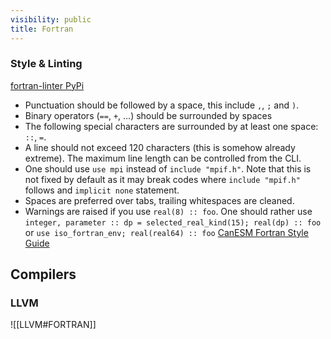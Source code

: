 ```yaml
---
visibility: public
title: Fortran
---
```

### Style & Linting

[fortran-linter PyPi](https://pypi.org/project/fortran-linter/)

- Punctuation should be followed by a space, this include `,`, `;` and `)`.
- Binary operators (<code>==</code>, `+`, ...) should be surrounded by spaces
- The following special characters are surrounded by at least one space: `::`, <code>=</code>.
- A line should not exceed 120 characters (this is somehow already extreme). The maximum line length can be controlled from the CLI.
- One should use `use mpi` instead of `include "mpif.h"`. Note that this is not fixed by default as it may break codes where `include "mpif.h"` follows and `implicit none` statement.
- Spaces are preferred over tabs, trailing whitespaces are cleaned.
- Warnings are raised if you use `real(8) :: foo`. One should rather use `integer, parameter :: dp = selected_real_kind(15); real(dp) :: foo` or `use iso_fortran_env; real(real64) :: foo`
[CanESM Fortran Style Guide](https://canesm.readthedocs.io/en/latest/contributing/fortran-standard.html)


## Compilers

### LLVM

![[LLVM#FORTRAN]]